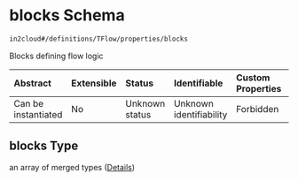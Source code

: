 # blocks Schema

```txt
in2cloud#/definitions/TFlow/properties/blocks
```

Blocks defining flow logic

| Abstract            | Extensible | Status         | Identifiable            | Custom Properties | Additional Properties | Access Restrictions | Defined In                                                                        |
| :------------------ | :--------- | :------------- | :---------------------- | :---------------- | :-------------------- | :------------------ | :-------------------------------------------------------------------------------- |
| Can be instantiated | No         | Unknown status | Unknown identifiability | Forbidden         | Allowed               | none                | [TDSLRoot.schema.json*](../../schema/TDSLRoot.schema.json "open original schema") |

## blocks Type

an array of merged types ([Details](tdslroot-definitions-tflow-properties-blocks-items.md))
